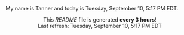 My name is Tanner and today is Tuesday, September 10, 5:17 PM EDT.

<p align="center">This <i>README</i> file is generated <b>every 3 hours</b>!</br>Last refresh: Tuesday, September 10, 5:17 PM EDT<br /></p>
